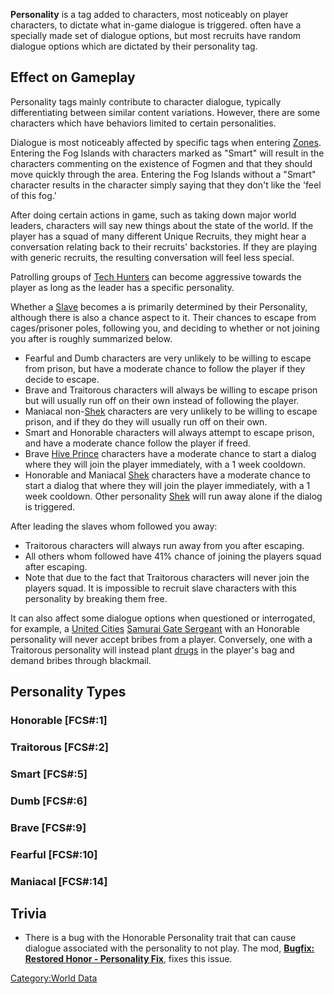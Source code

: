 **Personality** is a tag added to characters, most noticeably on player
characters, to dictate what in-game dialogue is triggered. [](Unique_Recruits.md) often have a specially made set of
dialogue options, but most recruits have random dialogue options which
are dictated by their personality tag.

## Effect on Gameplay

Personality tags mainly contribute to character dialogue, typically
differentiating between similar content variations. However, there are
some characters which have behaviors limited to certain personalities.

Dialogue is most noticeably affected by specific tags when entering
[Zones](:Category:Zones "wikilink"). Entering the Fog Islands with
characters marked as "Smart" will result in the characters commenting on
the existence of Fogmen and that they should move quickly through the
area. Entering the Fog Islands without a "Smart" character results in
the character simply saying that they don't like the 'feel of this fog.'

After doing certain actions in game, such as taking down major world
leaders, characters will say new things about the state of the world. If
the player has a squad of many different Unique Recruits, they might
hear a conversation relating back to their recruits' backstories. If
they are playing with generic recruits, the resulting conversation will
feel less special.

Patrolling groups of [Tech Hunters](03%20-%20Projects%20&%20Wikis/Kenshi/Kenshi%20Wiki/Kenshi%20Wiki%20Template/Tech_Hunters.md "wikilink") can become
aggressive towards the player as long as the leader has a specific
personality.

Whether a [Slave](Slave.md "wikilink") becomes a [](Slave_Recruits.md) is primarily determined by their
Personality, although there is also a chance aspect to it. Their chances
to escape from cages/prisoner poles, following you, and deciding to
whether or not joining you after is roughly summarized below.

- Fearful and Dumb characters are very unlikely to be willing to escape
  from prison, but have a moderate chance to follow the player if they
  decide to escape.
- Brave and Traitorous characters will always be willing to escape
  prison but will usually run off on their own instead of following the
  player.
- Maniacal non-[Shek](Shek.md "wikilink") characters are very unlikely to
  be willing to escape prison, and if they do they will usually run off
  on their own.
- Smart and Honorable characters will always attempt to escape prison,
  and have a moderate chance follow the player if freed.
- Brave [Hive Prince](Hive_Prince.md "wikilink") characters have a moderate
  chance to start a dialog where they will join the player immediately,
  with a 1 week cooldown.
- Honorable and Maniacal [Shek](Shek.md "wikilink") characters have a
  moderate chance to start a dialog that where they will join the player
  immediately, with a 1 week cooldown. Other personality
  [Shek](Shek.md "wikilink") will run away alone if the dialog is
  triggered.

After leading the slaves whom followed you away:

- Traitorous characters will always run away from you after escaping.
- All others whom followed have 41% chance of joining the players squad
  after escaping.
- Note that due to the fact that Traitorous characters will never join
  the players squad. It is impossible to recruit slave characters with
  this personality by breaking them free.

It can also affect some dialogue options when questioned or
interrogated, for example, a [United Cities](03%20-%20Projects%20&%20Wikis/Kenshi/Kenshi%20Wiki/Kenshi%20Wiki%20Template/United_Cities.md "wikilink")
[Samurai Gate Sergeant](Samurai_Gate_Sergeant.md "wikilink") with an
Honorable personality will never accept bribes from a player.
Conversely, one with a Traitorous personality will instead plant
[drugs](Hashish.md "wikilink") in the player's bag and demand bribes
through blackmail.



## Personality Types

### Honorable \[FCS#:1\]

### Traitorous \[FCS#:2\]

### Smart \[FCS#:5\]

### Dumb \[FCS#:6\]

### Brave \[FCS#:9\]

### Fearful \[FCS#:10\]

### Maniacal \[FCS#:14\]

## Trivia

- There is a bug with the Honorable Personality trait that can cause
  dialogue associated with the personality to not play. The mod,
  **[Bugfix: Restored Honor - Personality
  Fix](https://steamcommunity.com/sharedfiles/filedetails/?id=2594049435)**,
  fixes this issue.

[Category:World Data](Category:World_Data "wikilink")